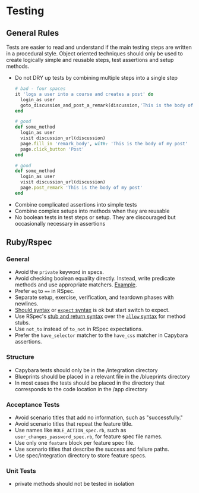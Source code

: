 # Testing
## General Rules

Tests are easier to read and understand if the main testing steps are written
in a procedural style. Object oriented techniques should only be used to create
logically simple and reusable steps, test assertions and setup methods.

* Do not DRY up tests by combining multiple steps into a single step
  ```Ruby
  # bad - four spaces
  it 'logs a user into a course and creates a post' do
    login_as user
    goto_discussion_and_post_a_remark(discussion,'This is the body of my post')
  end

  # good
  def some_method
    login_as user
    visit discussion_url(discussion)
    page.fill_in 'remark_body', with: 'This is the body of my post'
    page.click_button 'Post'
  end

  # good
  def some_method
    login_as user
    visit discussion_url(discussion)
    page.post_remark 'This is the body of my post'
  end
  ```
* Combine complicated assertions into simple tests
* Combine complex setups into methods when they are reusable
* No boolean tests in test steps or setup.  They are discouraged but occasionally
necessary in assertions

## Ruby/Rspec


### General

* Avoid the `private` keyword in specs.
* Avoid checking boolean equality directly. Instead, write predicate methods and
  use appropriate matchers. [Example][predicate-example].
* Prefer `eq` to `==` in RSpec.
* Separate setup, exercise, verification, and teardown phases with newlines.
* [Should syntax] or [`expect` syntax] is ok but start switch to expect.
* Use RSpec's [stub and return syntax] over the [`allow` syntax] for method stubs.
* Use `not_to` instead of `to_not` in RSpec expectations.
* Prefer the `have_selector` matcher to the `have_css` matcher in Capybara assertions.

[Should syntax]: https://github.com/rspec/rspec-expectations/blob/master/Should.md
[stub and return syntax]: https://relishapp.com/rspec/rspec-mocks/v/2-99/docs/method-stubs
[`expect` syntax]: http://myronmars.to/n/dev-blog/2012/06/rspecs-new-expectation-syntax
[`allow` syntax]: https://github.com/rspec/rspec-mocks#method-stubs
[predicate-example]: predicate_tests_spec.rb

### Structure

* Capybara tests should only be in the /integration directory
* Blueprints should be placed in a relevant file in the /blueprints directory
* In most cases the tests should be placed in the directory that corresponds to the code location
in the /app directory

### Acceptance Tests

* Avoid scenario titles that add no information, such as "successfully."
* Avoid scenario titles that repeat the feature title.
* Use names like `ROLE_ACTION_spec.rb`, such as
  `user_changes_password_spec.rb`, for feature spec file names.
* Use only one `feature` block per feature spec file.
* Use scenario titles that describe the success and failure paths.
* Use spec/integration directory to store feature specs.

### Unit Tests
* private methods should not be tested in isolation


[Imperative mood]: http://en.wikipedia.org/wiki/Imperative_mood
[subject for one-liners example]: unit_test_spec.rb#6